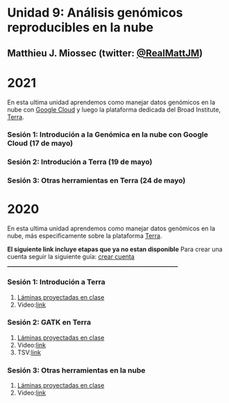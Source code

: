 # Unidad 9: Análisis genómicos reproducibles en la nube #
## Matthieu J. Miossec (twitter: [@RealMattJM](https://twitter.com/RealMattJM)) ##

# 2021

En esta ultima unidad aprendemos como manejar datos genómicos en la nube con [Google Cloud](https://console.cloud.google.com/) y luego la plataforma dedicada del Broad Institute, [Terra](https://app.terra.bio).

### Sesión 1: Introdución a la Genómica en la nube con Google Cloud (17 de mayo)

### Sesión 2: Introdución a Terra (19 de mayo)

### Sesión 3: Otras herramientas en Terra (24 de mayo)


# 2020

En esta ultima unidad aprendemos como manejar datos genómicos en la nube, más especificamente sobre la plataforma [Terra](https://app.terra.bio).

**El siguiente link incluye etapas que ya no estan disponible**
Para crear una cuenta seguir la siguiente guía: [crear cuenta](crear_cuenta_Terra.pdf)
**___________________________________________________________**

### Sesión 1: Introdución a Terra ###

1. [Láminas proyectadas en clase](Intro_Terra.pdf)
2. Video:[link](https://youtu.be/YHvqfeCIerU)

### Sesión 2: GATK en Terra ###

1. [Láminas proyectadas en clase](GATK_mejores_practicas.pdf)
2. Video:[link](https://youtu.be/RrEw5D75kXE)
3. TSV:[link](TerraDemo.tsv)

### Sesión 3: Otras herramientas en la nube ###

1. [Láminas proyectadas en clase](WDL_Mutect2_gCNV.pdf)
2. Video:[link](https://youtu.be/3ILywKeyCk0)
